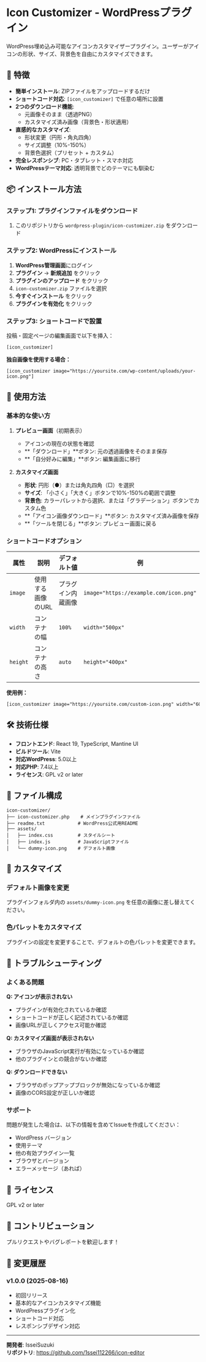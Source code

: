 # Icon Customizer - WordPressプラグイン

WordPress埋め込み可能なアイコンカスタマイザープラグイン。ユーザーがアイコンの形状、サイズ、背景色を自由にカスタマイズできます。

## 🚀 特徴

- **簡単インストール**: ZIPファイルをアップロードするだけ
- **ショートコード対応**: `[icon_customizer]` で任意の場所に設置
- **2つのダウンロード機能**:
  - 元画像そのまま（透過PNG）
  - カスタマイズ済み画像（背景色・形状適用）
- **直感的なカスタマイズ**:
  - 形状変更（円形・角丸四角）
  - サイズ調整（10%-150%）
  - 背景色選択（プリセット + カスタム）
- **完全レスポンシブ**: PC・タブレット・スマホ対応
- **WordPressテーマ対応**: 透明背景でどのテーマにも馴染む

## 📦 インストール方法

### ステップ1: プラグインファイルをダウンロード

1. このリポジトリから `wordpress-plugin/icon-customizer.zip` をダウンロード

### ステップ2: WordPressにインストール

1. **WordPress管理画面**にログイン
2. **プラグイン** → **新規追加** をクリック
3. **プラグインのアップロード** をクリック
4. `icon-customizer.zip` ファイルを選択
5. **今すぐインストール** をクリック
6. **プラグインを有効化** をクリック

### ステップ3: ショートコードで設置

投稿・固定ページの編集画面で以下を挿入：

```
[icon_customizer]
```

**独自画像を使用する場合：**
```
[icon_customizer image="https://yoursite.com/wp-content/uploads/your-icon.png"]
```

## 📖 使用方法

### 基本的な使い方

1. **プレビュー画面**（初期表示）
   - アイコンの現在の状態を確認
   - **「ダウンロード」**ボタン: 元の透過画像をそのまま保存
   - **「自分好みに編集」**ボタン: 編集画面に移行

2. **カスタマイズ画面**
   - **形状**: 円形（●）または角丸四角（□）を選択
   - **サイズ**: 「小さく」「大きく」ボタンで10%-150%の範囲で調整
   - **背景色**: カラーパレットから選択、または「グラデーション」ボタンでカスタム色
   - **「アイコン画像ダウンロード」**ボタン: カスタマイズ済み画像を保存
   - **「ツールを閉じる」**ボタン: プレビュー画面に戻る

### ショートコードオプション

| 属性 | 説明 | デフォルト値 | 例 |
|------|------|-------------|-----|
| `image` | 使用する画像のURL | プラグイン内蔵画像 | `image="https://example.com/icon.png"` |
| `width` | コンテナの幅 | `100%` | `width="500px"` |
| `height` | コンテナの高さ | `auto` | `height="400px"` |

**使用例：**
```html
[icon_customizer image="https://yoursite.com/custom-icon.png" width="600px"]
```

## 🛠 技術仕様

- **フロントエンド**: React 19, TypeScript, Mantine UI
- **ビルドツール**: Vite
- **対応WordPress**: 5.0以上
- **対応PHP**: 7.4以上
- **ライセンス**: GPL v2 or later

## 📁 ファイル構成

```
icon-customizer/
├── icon-customizer.php    # メインプラグインファイル
├── readme.txt            # WordPress公式用README
├── assets/
│   ├── index.css         # スタイルシート
│   ├── index.js          # JavaScriptファイル
│   └── dummy-icon.png    # デフォルト画像
```

## 🔧 カスタマイズ

### デフォルト画像を変更

プラグインフォルダ内の `assets/dummy-icon.png` を任意の画像に差し替えてください。

### 色パレットをカスタマイズ

プラグインの設定を変更することで、デフォルトの色パレットを変更できます。

## 🐛 トラブルシューティング

### よくある問題

**Q: アイコンが表示されない**
- プラグインが有効化されているか確認
- ショートコードが正しく記述されているか確認
- 画像URLが正しくアクセス可能か確認

**Q: カスタマイズ画面が表示されない**  
- ブラウザのJavaScript実行が有効になっているか確認
- 他のプラグインとの競合がないか確認

**Q: ダウンロードできない**
- ブラウザのポップアップブロックが無効になっているか確認
- 画像のCORS設定が正しいか確認

### サポート

問題が発生した場合は、以下の情報を含めてIssueを作成してください：
- WordPress バージョン
- 使用テーマ
- 他の有効プラグイン一覧
- ブラウザとバージョン
- エラーメッセージ（あれば）

## 📄 ライセンス

GPL v2 or later

## 🤝 コントリビューション

プルリクエストやバグレポートを歓迎します！

## 📝 変更履歴

### v1.0.0 (2025-08-16)
- 初回リリース
- 基本的なアイコンカスタマイズ機能
- WordPressプラグイン化
- ショートコード対応
- レスポンシブデザイン対応

---

**開発者**: IsseiSuzuki  
**リポジトリ**: https://github.com/1ssei112266/icon-editor